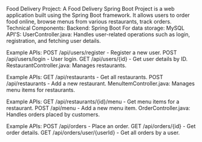 Food Delivery  Project:
A Food Delivery Spring Boot Project is a web application built using the Spring Boot framework. It allows users to order food online, browse menus from various restaurants, track orders.
Technical Components:
Backend: Spring Boot
For data storage: MySQL
API'S:
UserController.java: Handles user-related operations such as login, registration, and fetching user details.

Example APIs:
POST /api/users/register - Register a new user.
POST /api/users/login - User login.
GET /api/users/{id} - Get user details by ID.
RestaurantController.java: Manages restaurants.

Example APIs:
GET /api/restaurants - Get all restaurants.
POST /api/restaurants - Add a new restaurant.
MenuItemController.java: Manages menu items for restaurants.

Example APIs:
GET /api/restaurants/{id}/menu - Get menu items for a restaurant.
POST /api/menu - Add a new menu item.
OrderController.java: Handles orders placed by customers.

Example APIs:
POST /api/orders - Place an order.
GET /api/orders/{id} - Get order details.
GET /api/orders/user/{userId} - Get all orders by a user.

